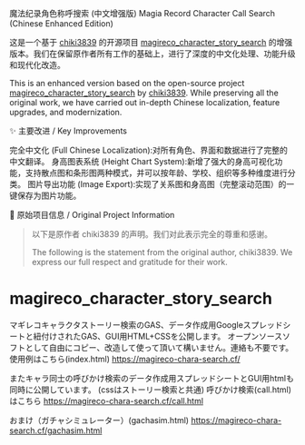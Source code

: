 魔法纪录角色称呼搜索 (中文增强版)
Magia Record Character Call Search (Chinese Enhanced Edition)

这是一个基于 [chiki3839](https://github.com/chiki3839) 的开源项目 [magireco_character_story_search](https://github.com/chiki3839/magireco_character_story_search) 的增强版本。我们在保留原作者所有工作的基础上，进行了深度的中文化处理、功能升级和现代化改造。

This is an enhanced version based on the open-source project [magireco_character_story_search](https://github.com/chiki3839/magireco_character_story_search) by [chiki3839](https://github.com/chiki3839). While preserving all the original work, we have carried out in-depth Chinese localization, feature upgrades, and modernization.

✨ 主要改进 / Key Improvements

完全中文化 (Full Chinese Localization):对所有角色、界面和数据进行了完整的中文翻译。
身高图表系统 (Height Chart System):新增了强大的身高可视化功能，支持散点图和条形图两种模式，并可以按年龄、学校、组织等多种维度进行分类。
图片导出功能 (Image Export):实现了关系图和身高图（完整滚动范围）的一键保存为图片功能。

 🔗 原始项目信息 / Original Project Information
> 以下是原作者 chiki3839 的声明。我们对此表示完全的尊重和感谢。
>
> The following is the statement from the original author, chiki3839. We express our full respect and gratitude for their work.

# magireco_character_story_search
マギレコキャラクタストーリー検索のGAS、データ作成用Googleスプレッドシートと紐付けされたGAS、GUI用HTML+CSSを公開します。
オープンソースソフトとして自由にコピー、改造して使って頂いて構いません。連絡も不要です。
使用例はこちら(index.html)
https://magireco-chara-search.cf/

またキャラ同士の呼びかけ検索のデータ作成用スプレッドシートとGUI用htmlも同時に公開しています。
(cssはストーリー検索と共通)
呼びかけ検索(call.html)はこちら
https://magireco-chara-search.cf/call.html

おまけ（ガチャシミュレーター）(gachasim.html)
https://magireco-chara-search.cf/gachasim.html

